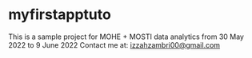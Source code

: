 # myfirstapptuto

This is a sample project for MOHE + MOSTI data analytics from 30 May 2022 to 9 June 2022
Contact me at: izzahzambri00@gmail.com
